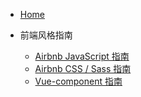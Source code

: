 * [Home](/)

* 前端风格指南
  * [Airbnb JavaScript 指南](StyleGuide/JavaScript.md)
  * [Airbnb CSS / Sass 指南](StyleGuide/Css.md)
  * [Vue-component 指南](StyleGuide/Vue-component.md)
